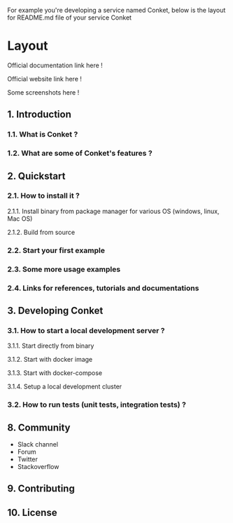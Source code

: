 For example you're developing a service named Conket, below is the layout for README.md file of your service Conket

# Layout

Official documentation link here !

Official website link here !

Some screenshots here !

## 1. Introduction

### 1.1. What is Conket ?

### 1.2. What are some of Conket's features ?

## 2. Quickstart

### 2.1. How to install it ?

2.1.1. Install binary from package manager for various OS (windows, linux, Mac OS)

2.1.2. Build from source 

### 2.2. Start your first example

### 2.3. Some more usage examples

### 2.4. Links for references, tutorials and documentations

## 3. Developing Conket

### 3.1. How to start a local development server ?

3.1.1. Start directly from binary

3.1.2. Start with docker image 

3.1.3. Start with docker-compose

3.1.4. Setup a local development cluster

### 3.2. How to run tests (unit tests, integration tests) ?

## 8. Community 

- Slack channel 
- Forum 
- Twitter
- Stackoverflow

## 9. Contributing

## 10. License
